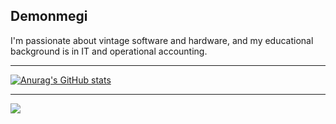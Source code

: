 ## Demonmegi
I'm passionate about vintage software and hardware, and my educational background is in IT and operational accounting.
<hr />

[![Anurag's GitHub stats](https://github-readme-stats.vercel.app/api?username=demonmegi)](https://github.com/anuraghazra/github-readme-stats)

<hr />

<img src="https://steamuserimages-a.akamaihd.net/ugc/1821148798410019780/FE8D4C9EDF8E31F72EE31BA1A85FC0444BA2721A/?imw=5000&imh=5000&ima=fit&impolicy=Letterbox&imcolor=%23000000&letterbox=false"></img>
